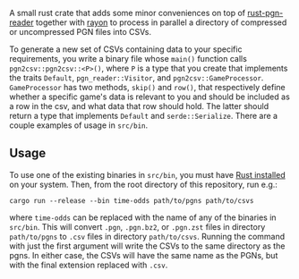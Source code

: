 A small rust crate that adds some minor conveniences on top of [rust-pgn-reader](https://github.com/niklasf/rust-pgn-reader) together with [rayon](https://github.com/rayon-rs/rayon) to process in parallel a directory of compressed or uncompressed PGN files into CSVs.

To generate a new set of CSVs containing data to your specific requirements, you write a binary file whose `main()` function calls `pgn2csv::pgn2csv::<P>()`, where `P` is a type that you create that implements the traits `Default`, `pgn_reader::Visitor`, and `pgn2csv::GameProcessor`. `GameProcessor` has two methods, `skip()` and `row()`, that respectively define whether a specific game's data is relevant to you and should be included as a row in the csv, and what data that row should hold. The latter should return a type that implements `Default` and `serde::Serialize`. There are a couple examples of usage in `src/bin`.

## Usage

To use one of the existing binaries in `src/bin`, you must have [Rust installed](https://www.rust-lang.org/tools/install) on your system. Then, from the root directory of this repository, run e.g.:

```
cargo run --release --bin time-odds path/to/pgns path/to/csvs
```

where `time-odds` can be replaced with the name of any of the binaries in `src/bin`. This will convert `.pgn`, `.pgn.bz2`, or `.pgn.zst` files in directory `path/to/pgns` to `.csv` files in directory `path/to/csvs`. Running the command with just the first argument will write the CSVs to the same directory as the pgns. In either case, the CSVs will have the same name as the PGNs, but with the final extension replaced with `.csv`.
